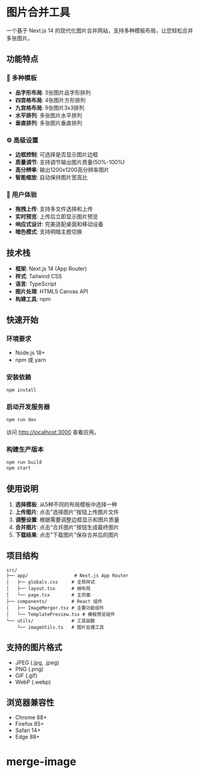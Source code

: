 # 图片合并工具

一个基于 Next.js 14 的现代化图片合并网站，支持多种模板布局，让您轻松合并多张图片。

## 功能特点

### 🎨 多种模板
- **品字形布局**: 3张图片品字形排列
- **四宫格布局**: 4张图片方形排列
- **九宫格布局**: 9张图片3x3排列
- **水平排列**: 多张图片水平排列
- **垂直排列**: 多张图片垂直排列

### ⚙️ 高级设置
- **边框控制**: 可选择是否显示图片边框
- **质量调节**: 支持调节输出图片质量(50%-100%)
- **高分辨率**: 输出1200x1200高分辨率图片
- **智能缩放**: 自动保持图片宽高比

### 🚀 用户体验
- **拖拽上传**: 支持多文件选择和上传
- **实时预览**: 上传后立即显示图片预览
- **响应式设计**: 完美适配桌面和移动设备
- **暗色模式**: 支持明暗主题切换

## 技术栈

- **框架**: Next.js 14 (App Router)
- **样式**: Tailwind CSS
- **语言**: TypeScript
- **图片处理**: HTML5 Canvas API
- **构建工具**: npm

## 快速开始

### 环境要求
- Node.js 18+
- npm 或 yarn

### 安装依赖
```bash
npm install
```

### 启动开发服务器
```bash
npm run dev
```

访问 [http://localhost:3000](http://localhost:3000) 查看应用。

### 构建生产版本
```bash
npm run build
npm start
```

## 使用说明

1. **选择模板**: 从5种不同的布局模板中选择一种
2. **上传图片**: 点击"选择图片"按钮上传图片文件
3. **调整设置**: 根据需要调整边框显示和图片质量
4. **合并图片**: 点击"合并图片"按钮生成最终图片
5. **下载结果**: 点击"下载图片"保存合并后的图片

## 项目结构

```
src/
├── app/                 # Next.js App Router
│   ├── globals.css     # 全局样式
│   ├── layout.tsx      # 根布局
│   └── page.tsx        # 主页面
├── components/         # React 组件
│   ├── ImageMerger.tsx # 主要功能组件
│   └── TemplatePreview.tsx # 模板预览组件
└── utils/              # 工具函数
    └── imageUtils.ts   # 图片处理工具
```

## 支持的图片格式

- JPEG (.jpg, .jpeg)
- PNG (.png)
- GIF (.gif)
- WebP (.webp)

## 浏览器兼容性

- Chrome 88+
- Firefox 85+
- Safari 14+
- Edge 88+
# merge-image
